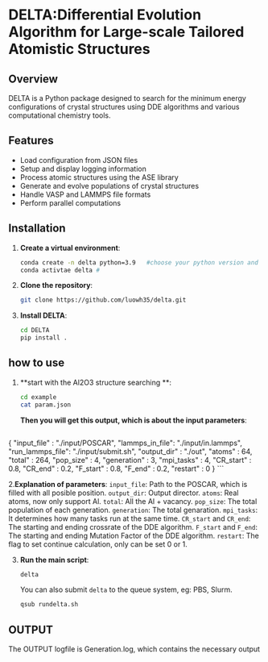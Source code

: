 # DELTA:Differential Evolution Algorithm for Large-scale Tailored Atomistic Structures

## Overview
DELTA is a Python package designed to search for the minimum energy configurations of crystal structures using DDE algorithms and various computational chemistry tools. 

## Features
- Load configuration from JSON files
- Setup and display logging information
- Process atomic structures using the ASE library
- Generate and evolve populations of crystal structures
- Handle VASP and LAMMPS file formats
- Perform parallel computations

## Installation

1. **Create a virtual environment**:
    ```sh
    conda create -n delta python=3.9   #choose your python version and env name
    conda activtae delta # 
    ```
2. **Clone the repository**:
    ```sh
    git clone https://github.com/luowh35/delta.git
    ```

3. **Install DELTA**:
    ```sh
    cd DELTA
    pip install .
    ```

## how to use
1. **start with the Al2O3 structure searching **:
   ```sh
   cd example
   cat param.json
   ```
   **Then you will get this output, which is about the input parameters**:
    ```json
{
        "input_file" : "./input/POSCAR",
        "lammps_in_file": "./input/in.lammps",
        "run_lammps_file": "./input/submit.sh",
        "output_dir" : "./out",
        "atoms" : 64,
        "total" : 264,
        "pop_size" : 4,
        "generation" : 3,
        "mpi_tasks" : 4,
        "CR_start" : 0.8,
        "CR_end" : 0.2,
        "F_start" : 0.8,
        "F_end" : 0.2,
        "restart" : 0
}
    ```
    
2.**Explanation of parameters**:
    `input_file`: Path to the POSCAR, which is filled with all posible position.
    `output_dir`: Output director.
    `atoms`: Real atoms, now only support Al.
    `total`: All the Al + vacancy.
    `pop_size`: The total population of each generation.
    `generation`: The total genaration.
    `mpi_tasks`: It determines how many tasks run at the same time.
    `CR_start` and `CR_end`: The starting and ending crossrate ​​of the DDE algorithm.
    `F_start` and `F_end`: The starting and ending Mutation Factor ​​of the DDE algorithm.
    `restart`: The flag to set continue calculation, only can be set 0 or 1.
    
3. **Run the main script**:
    ```sh
    delta
    ```
    You can also submit `delta` to the queue system, eg: PBS, Slurm.
    ```sh
    qsub rundelta.sh
    ```

## OUTPUT
The OUTPUT logfile is Generation.log, which contains the necessary output




